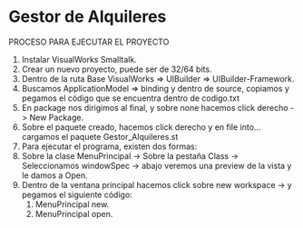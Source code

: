 # Gestor de Alquileres

PROCESO PARA EJECUTAR EL PROYECTO

1. Instalar VisualWorks Smalltalk.
2. Crear un nuevo proyecto, puede ser de 32/64 bits.
3. Dentro de la ruta Base VisualWorks => UIBuilder => UIBuilder-Framework.
4. Buscamos ApplicationModel => binding y dentro de source, copiamos y pegamos el código que se encuentra dentro de codigo.txt
5. En package nos dirigimos al final, y sobre none hacemos click derecho -> New Package.
6. Sobre el paquete creado, hacemos click derecho y en file into... cargamos el paquete Gestor_Alquileres.st
7. Para ejecutar el programa, existen dos formas:
  1. Sobre la clase MenuPrincipal -> Sobre la pestaña Class -> Seleccionamos windowSpec -> abajo veremos una preview de la vista y le damos a Open.
  2. Dentro de la ventana principal hacemos click sobre new workspace -> y pegamos el siguiente código:
     1. MenuPrincipal new.
     2. MenuPrincipal open.
